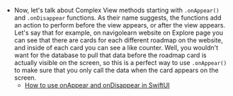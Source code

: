 - Now, let's talk about Complex View methods starting with `.onAppear()` and `.onDisappear` functions. As their name suggests, the functions add an action to perform before the view appears, or after the view appears. Let's say that for example, on navigolearn website on Explore page you can see that there are cards for each different roadmap on the website, and inside of each card you can see a like counter. Well, you wouldn't want for the database to pull that data before the roadmap card is actually visible on the screen, so this is a perfect way to use `.onAppear()` to make sure that you only call the data when the card appears on the screen.
	- [How to use onAppear and onDisappear in SwiftUI](https://youtu.be/QAP4DbfoKvk?si=q3Rupzw4Cr-yoiyy)